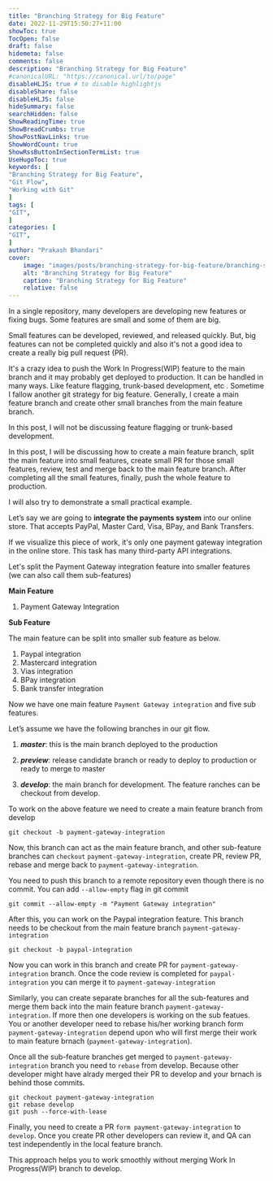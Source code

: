 ```yaml
---
title: "Branching Strategy for Big Feature"
date: 2022-11-29T15:50:27+11:00
showToc: true
TocOpen: false
draft: false
hidemeta: false
comments: false
description: "Branching Strategy for Big Feature"
#canonicalURL: "https://canonical.url/to/page"
disableHLJS: true # to disable highlightjs
disableShare: false
disableHLJS: false
hideSummary: false
searchHidden: false
ShowReadingTime: true
ShowBreadCrumbs: true
ShowPostNavLinks: true
ShowWordCount: true
ShowRssButtonInSectionTermList: true
UseHugoToc: true
keywords: [
"Branching Strategy for Big Feature",
"Git Flow",
"Working with Git"
]
tags: [
"GIT",
]
categories: [
"GIT",
]
author: "Prakash Bhandari"
cover:
    image: "images/posts/branching-strategy-for-big-feature/branching-strategy-for-big-feature.png"
    alt: "Branching Strategy for Big Feature"
    caption: "Branching Strategy for Big Feature"
    relative: false
---
```


In a single repository, many developers are developing new features or fixing bugs. 
Some features are small and some of them are big.

Small features can be developed, reviewed, and released quickly. But, big features can not be completed quickly and also it's not a good idea to create a really big pull request (PR).

It's a crazy idea to push the Work In Progress(WIP) feature to the main branch and it may probably get deployed to production. It can be handled in many ways. Like feature flagging, trunk-based development, etc . Sometime I fallow another git strategy for big feature. Generally, I create a main feature branch and create other small branches from the main feature branch. 

In this post, I will not be discussing feature flagging  or trunk-based development. 


In this post, I will be discussing how to create a main feature branch, split the main feature into small features, create small PR for those small features, review, test and merge back to the main feature branch. After completing all the small features, finally, push the whole feature to production. 

I will also try to demonstrate a small practical example.

Let’s say we are going to **integrate the payments system** into our online store. That accepts PayPal, Master Card, Visa, BPay, and Bank Transfers.

If we visualize this piece of work, it's only one payment gateway integration in the online store. This task has many third-party API integrations. 

Let's split the Payment Gateway integration feature into smaller features (we can also call them sub-features)

**Main Feature**
1. Payment Gateway Integration

**Sub Feature**

The main feature can be split into smaller sub feature as below.

1. Paypal integration
2. Mastercard integration
3. Vias integration
4. BPay integration
5. Bank transfer integration  
 
Now we have one main feature `Payment Gateway integration` and five sub features.

Let’s assume we have the following branches in our git flow.

1. ***master***: this is the main branch deployed to the production

2. ***preview***:  release candidate branch or ready to deploy to production or ready to merge to master

3. ***develop***: the main branch for development. The feature ranches can be checkout from develop.


To work on the above feature we need to create a main feature branch from develop

```git
git checkout -b payment-gateway-integration 
```

Now, this branch can act as the main feature branch, and other sub-feature branches can `checkout` `payment-gateway-integration`, create PR, review PR, rebase and merge back to `payment-gateway-integration`. 

You need to push this branch to a remote repository even though there is no commit.  You can add `--allow-empty`  flag in git commit

```git
git commit --allow-empty -m "Payment Gateway integration" 
```

After this, you can work on the Paypal integration feature. This branch needs to be checkout from the main feature branch `payment-gateway-integration` 

```git
git checkout -b paypal-integration
```

Now you can work in this branch and create PR for `payment-gateway-integration` branch. Once the code review is completed for `paypal-integration` you can merge it to `payment-gateway-integration` 

Similarly, you can create separate branches for all the sub-features and merge them back into the main feature branch `payment-gateway-integration`. If more then one developers is working on the sub featues. You or another developer need to rebase his/her working branch form `payment-gateway-integration` depend upon who will first merge their work to main feature brnach (`payment-gateway-integration`).

Once all the sub-feature branches get merged to `payment-gateway-integration` branch you need to `rebase` from develop. Because other developer might have alrady merged their PR to develop and  your brnach is behind those commits.

```git
git checkout payment-gateway-integration
git rebase develop
git push --force-with-lease
```

Finally, you need to create a PR `form payment-gateway-integration` to `develop`. Once you create PR other developers can review it, and QA can test independently in the local feature branch.

This approach helps you to work smoothly without merging Work In Progress(WIP) branch to develop. 






